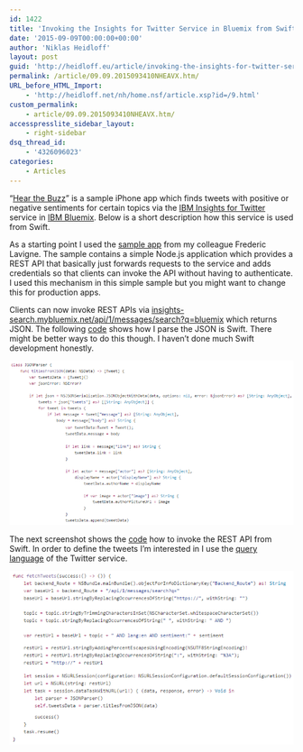 ```yaml
---
id: 1422
title: 'Invoking the Insights for Twitter Service in Bluemix from Swift'
date: '2015-09-09T00:00:00+00:00'
author: 'Niklas Heidloff'
layout: post
guid: 'http://heidloff.eu/article/invoking-the-insights-for-twitter-service-in-bluemix-from-swift/'
permalink: /article/09.09.2015093410NHEAVX.htm/
URL_before_HTML_Import:
    - 'http://heidloff.net/nh/home.nsf/article.xsp?id=/9.html'
custom_permalink:
    - article/09.09.2015093410NHEAVX.htm/
accesspresslite_sidebar_layout:
    - right-sidebar
dsq_thread_id:
    - '4326096023'
categories:
    - Articles
---
```


 “[Hear the Buzz](https://github.com/IBM-Bluemix/hear-the-buzz)” is a sample iPhone app which finds tweets with positive or negative sentiments for certain topics via the [IBM Insights for Twitter](https://www.ng.bluemix.net/docs/services/Twitter/index.html) service in [IBM Bluemix](https://bluemix.net/). Below is a short description how this service is used from Swift.

As a starting point I used the [sample app](https://developer.ibm.com/bluemix/2015/09/01/sample-ibm-insights-for-twitter/) from my colleague Frederic Lavigne. The sample contains a simple Node.js application which provides a REST API that basically just forwards requests to the service and adds credentials so that clients can invoke the API without having to authenticate. I used this mechanism in this simple sample but you might want to change this for production apps.

Clients can now invoke REST APIs via [insights-search.mybluemix.net/api/1/messages/search?q=bluemix](http://insights-search.mybluemix.net/api/1/messages/search?q=bluemix) which returns JSON. The following [code](https://github.com/IBM-Bluemix/hear-the-buzz/blob/master/client/hear-the-buzz/JSONParser.swift) shows how I parse the JSON is Swift. There might be better ways to do this though. I haven’t done much Swift development honestly.

![image](/assets/img/2015/09/hear-the-buzz1.png)

The next screenshot shows the [code](https://github.com/IBM-Bluemix/hear-the-buzz/blob/master/client/hear-the-buzz/ViewModel.swift) how to invoke the REST API from Swift. In order to define the tweets I’m interested in I use the [query language](https://www.ng.bluemix.net/docs/services/Twitter/index.html#query_lang) of the Twitter service.

![image](/assets/img/2015/09/hear-the-buzz2.png)